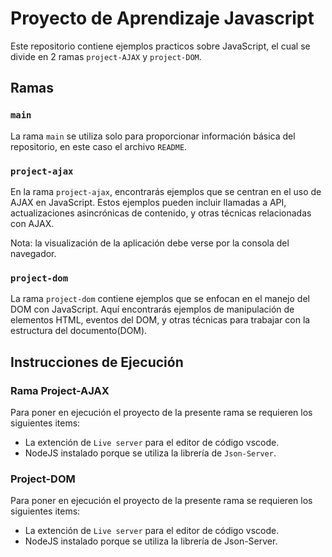 # Proyecto de Aprendizaje Javascript

Este repositorio contiene ejemplos practicos sobre JavaScript,
el cual se divide en 2 ramas `project-AJAX` y `project-DOM`.

## Ramas

### `main`

La rama `main` se utiliza solo para proporcionar información básica del repositorio,
en este caso el archivo `README`.

### `project-ajax`

En la rama `project-ajax`, encontrarás ejemplos que se centran en el uso de AJAX en JavaScript. Estos ejemplos pueden incluir llamadas a API, actualizaciones asincrónicas de contenido, y otras técnicas relacionadas con AJAX.

Nota: la visualización de la aplicación debe verse por la consola del navegador.

### `project-dom`

La rama `project-dom` contiene ejemplos que se enfocan en el manejo del DOM con JavaScript. Aquí encontrarás ejemplos de manipulación de elementos HTML, eventos del DOM, y otras técnicas para trabajar con la estructura del documento(DOM).

## Instrucciones de Ejecución

### Rama Project-AJAX

Para poner en ejecución el proyecto de la presente rama se requieren los siguientes items:
* La extención de `Live server` para el editor de código vscode.
* NodeJS instalado porque se utiliza la librería de `Json-Server`.

### Project-DOM

Para poner en ejecución el proyecto de la presente rama se requieren los siguientes items:
* La extención de `Live server` para el editor de código vscode.
* NodeJS instalado porque se utiliza la librería de Json-Server.
